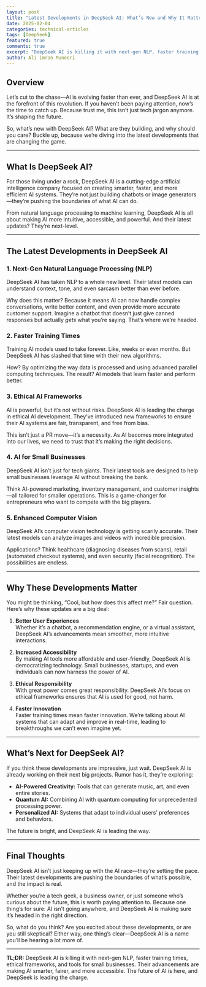 ```yaml
---
layout: post
title: "Latest Developments in DeepSeek AI: What’s New and Why It Matters"
date: 2025-02-04
categories: technical-articles
tags: [DeepSeek]
featured: true
comments: true
excerpt: "DeepSeek AI is killing it with next-gen NLP, faster training times, ethical frameworks, and tools for small businesses."
author: Ali imran Muneeri
---
```


## Overview

Let’s cut to the chase—AI is evolving faster than ever, and DeepSeek AI is at the forefront of this revolution. If you haven’t been paying attention, now’s the time to catch up. Because trust me, this isn’t just tech jargon anymore. It’s shaping the future.  

So, what’s new with DeepSeek AI? What are they building, and why should you care? Buckle up, because we’re diving into the latest developments that are changing the game.  

---

## What Is DeepSeek AI?

For those living under a rock, DeepSeek AI is a cutting-edge artificial intelligence company focused on creating smarter, faster, and more efficient AI systems. They’re not just building chatbots or image generators—they’re pushing the boundaries of what AI can do.  

From natural language processing to machine learning, DeepSeek AI is all about making AI more intuitive, accessible, and powerful. And their latest updates? They’re next-level.  

---

## The Latest Developments in DeepSeek AI

### 1. **Next-Gen Natural Language Processing (NLP)**

DeepSeek AI has taken NLP to a whole new level. Their latest models can understand context, tone, and even sarcasm better than ever before.  

Why does this matter? Because it means AI can now handle complex conversations, write better content, and even provide more accurate customer support. Imagine a chatbot that doesn’t just give canned responses but actually *gets* what you’re saying. That’s where we’re headed.  

### 2. **Faster Training Times**

Training AI models used to take forever. Like, weeks or even months. But DeepSeek AI has slashed that time with their new algorithms.  

How? By optimizing the way data is processed and using advanced parallel computing techniques. The result? AI models that learn faster and perform better.  

### 3. **Ethical AI Frameworks**

AI is powerful, but it’s not without risks. DeepSeek AI is leading the charge in ethical AI development. They’ve introduced new frameworks to ensure their AI systems are fair, transparent, and free from bias.  

This isn’t just a PR move—it’s a necessity. As AI becomes more integrated into our lives, we need to trust that it’s making the right decisions.  

### 4. **AI for Small Businesses**

DeepSeek AI isn’t just for tech giants. Their latest tools are designed to help small businesses leverage AI without breaking the bank.  

Think AI-powered marketing, inventory management, and customer insights—all tailored for smaller operations. This is a game-changer for entrepreneurs who want to compete with the big players.  

### 5. **Enhanced Computer Vision**

DeepSeek AI’s computer vision technology is getting scarily accurate. Their latest models can analyze images and videos with incredible precision.  

Applications? Think healthcare (diagnosing diseases from scans), retail (automated checkout systems), and even security (facial recognition). The possibilities are endless.  

---

## Why These Developments Matter

You might be thinking, “Cool, but how does this affect me?” Fair question. Here’s why these updates are a big deal:  

1. **Better User Experiences**  
   Whether it’s a chatbot, a recommendation engine, or a virtual assistant, DeepSeek AI’s advancements mean smoother, more intuitive interactions.  

2. **Increased Accessibility**  
   By making AI tools more affordable and user-friendly, DeepSeek AI is democratizing technology. Small businesses, startups, and even individuals can now harness the power of AI.  

3. **Ethical Responsibility**  
   With great power comes great responsibility. DeepSeek AI’s focus on ethical frameworks ensures that AI is used for good, not harm.  

4. **Faster Innovation**  
   Faster training times mean faster innovation. We’re talking about AI systems that can adapt and improve in real-time, leading to breakthroughs we can’t even imagine yet.  

---

## What’s Next for DeepSeek AI?

If you think these developments are impressive, just wait. DeepSeek AI is already working on their next big projects. Rumor has it, they’re exploring:  

- **AI-Powered Creativity:** Tools that can generate music, art, and even entire stories.  
- **Quantum AI:** Combining AI with quantum computing for unprecedented processing power.  
- **Personalized AI:** Systems that adapt to individual users’ preferences and behaviors.  

The future is bright, and DeepSeek AI is leading the way.  

---

## Final Thoughts

DeepSeek AI isn’t just keeping up with the AI race—they’re setting the pace. Their latest developments are pushing the boundaries of what’s possible, and the impact is real.  

Whether you’re a tech geek, a business owner, or just someone who’s curious about the future, this is worth paying attention to. Because one thing’s for sure: AI isn’t going anywhere, and DeepSeek AI is making sure it’s headed in the right direction.  

So, what do you think? Are you excited about these developments, or are you still skeptical? Either way, one thing’s clear—DeepSeek AI is a name you’ll be hearing a lot more of.  

---  

**TL;DR:** DeepSeek AI is killing it with next-gen NLP, faster training times, ethical frameworks, and tools for small businesses. Their advancements are making AI smarter, fairer, and more accessible. The future of AI is here, and DeepSeek is leading the charge.
